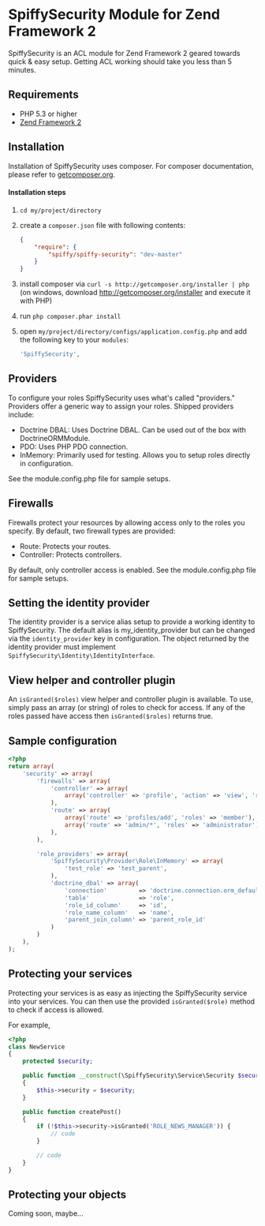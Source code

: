 # SpiffySecurity Module for Zend Framework 2

SpiffySecurity is an ACL module for Zend Framework 2 geared towards quick & easy setup. Getting ACL
working should take you less than 5 minutes.

## Requirements
 - PHP 5.3 or higher
 - [Zend Framework 2](http://www.github.com/zendframework/zf2)

## Installation

Installation of SpiffySecurity uses composer. For composer documentation, please refer to
[getcomposer.org](http://getcomposer.org/).

#### Installation steps

  1. `cd my/project/directory`
  2. create a `composer.json` file with following contents:

     ```json
     {
         "require": {
             "spiffy/spiffy-security": "dev-master"
         }
     }
     ```
  3. install composer via `curl -s http://getcomposer.org/installer | php` (on windows, download
     http://getcomposer.org/installer and execute it with PHP)
  4. run `php composer.phar install`
  5. open `my/project/directory/configs/application.config.php` and add the following key to your `modules`:

     ```php
     'SpiffySecurity',
     ```

## Providers

To configure your roles SpiffySecurity uses what's called "providers." Providers offer a generic way
to assign your roles. Shipped providers include:

  - Doctrine DBAL: Uses Doctrine DBAL. Can be used out of the box with DoctrineORMModule.
  - PDO: Uses PHP PDO connection.
  - InMemory: Primarily used for testing. Allows you to setup roles directly in configuration.

See the module.config.php file for sample setups.

## Firewalls

Firewalls protect your resources by allowing access only to the roles you specify. By default, two
firewall types are provided:

  - Route: Protects your routes.
  - Controller: Protects controllers.

By default, only controller access is enabled. See the module.config.php file for sample setups.

## Setting the identity provider

The identity provider is a service alias setup to provide a working identity to SpiffySecurity. The default alias is
my_identity_provider but can be changed via the `identity_provider` key in configuration. The object returned by
the identity provider must implement `SpiffySecurity\Identity\IdentityInterface`.

## View helper and controller plugin

An `isGranted($roles)` view helper and controller plugin is available. To use, simply pass an array (or string) of
roles to check for access. If any of the roles passed have access then `isGranted($roles)` returns true.

## Sample configuration

```php
<?php
return array(
    'security' => array(
        'firewalls' => array(
            'controller' => array(
                array('controller' => 'profile', 'action' => 'view', 'roles' => 'guest')
            ),
            'route' => array(
                array('route' => 'profiles/add', 'roles' => 'member'),
                array('route' => 'admin/*', 'roles' => 'administrator')
            ),
        ),

        'role_providers' => array(
            'SpiffySecurity\Provider\Role\InMemory' => array(
                'test_role' => 'test_parent',
            ),
            'doctrine_dbal' => array(
                'connection'         => 'doctrine.connection.orm_default',
                'table'              => 'role',
                'role_id_column'     => 'id',
                'role_name_column'   => 'name',
                'parent_join_column' => 'parent_role_id'
            )
        )
    ),
);
```

## Protecting your services

Protecting your services is as easy as injecting the SpiffySecurity service into your services. You can then use
the provided `isGranted($role)` method to check if access is allowed.

For example,

```php
<?php
class NewService
{
    protected $security;

    public function __construct(\SpiffySecurity\Service\Security $security)
    {
        $this->security = $security;
    }

    public function createPost()
    {
        if (!$this->security->isGranted('ROLE_NEWS_MANAGER')) {
            // code
        }

        // code
    }
}
```

## Protecting your objects

Coming soon, maybe...